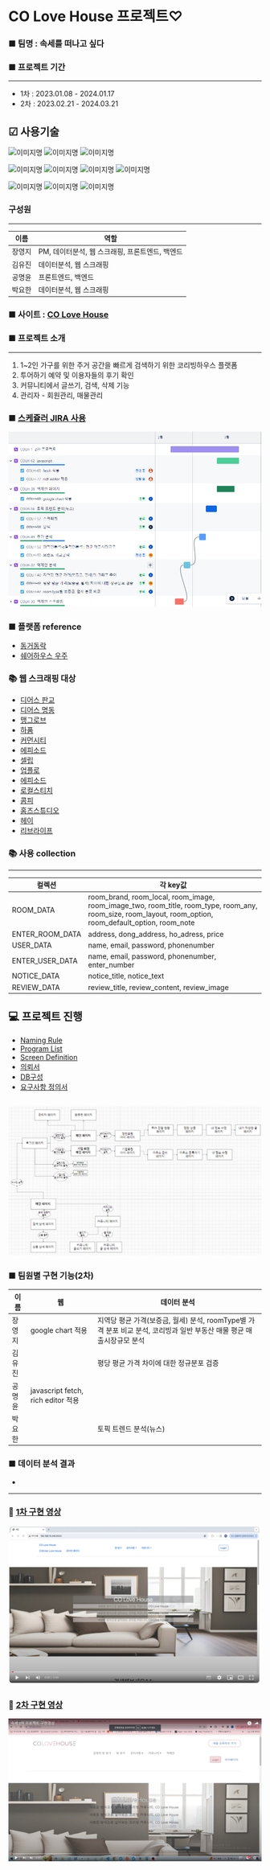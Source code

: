 # CO Love House 프로젝트♡

### ■ 팀명 : 속세를 떠나고 싶다

### ■ 프로젝트 기간
---
 - 1차 : 2023.01.08 - 2024.01.17
 - 2차 : 2023.02.21 - 2024.03.21
 
## ☑ 사용기술
<img alt="이미지명" src ="https://img.shields.io/badge/visual studio code-007ACC.svg?&style=for-the-badge&logo=visualstudiocode&logoColor=white"/> <img alt="이미지명" src ="https://img.shields.io/badge/google colab-F9AB00.svg?&style=for-the-badge&logo=googlecolab&logoColor=white"/> <img alt="이미지명" src ="https://img.shields.io/badge/mongodb-47A248.svg?&style=for-the-badge&logo=mongodb&logoColor=white"/>

<img alt="이미지명" src ="https://img.shields.io/badge/PYTHON-3776AB.svg?&style=for-the-badge&logo=PYTHON&logoColor=white"/> <img alt="이미지명" src ="https://img.shields.io/badge/jinja-B41717.svg?&style=for-the-badge&logo=jinja&logoColor=white"/> <img alt="이미지명" src ="https://img.shields.io/badge/selenium-43B02A.svg?&style=for-the-badge&logo=selenium&logoColor=white"/> <img alt="이미지명" src ="https://img.shields.io/badge/pandas-150458.svg?&style=for-the-badge&logo=pandas&logoColor=white"/>

<img alt="이미지명" src ="https://img.shields.io/badge/docker-2496ED.svg?&style=for-the-badge&logo=docker&logoColor=white"/> <img alt="이미지명" src ="https://img.shields.io/badge/slack-4A154B.svg?&style=for-the-badge&logo=slack&logoColor=white"/> <img alt="이미지명" src ="https://img.shields.io/badge/jirasoftware-0052CC.svg?&style=for-the-badge&logo=jirasoftware&logoColor=white"/>


### 구성원
---
|이름|역할|
|--|--|
|장영지|PM, 데이터분석, 웹 스크래핑, 프론트엔드, 백엔드|
|김유진|데이터분석, 웹 스크래핑|
|공명윤|프론트엔드, 백엔드|
|박요한|데이터분석, 웹 스크래핑|

### ■ 사이트 : [CO Love House](http://192.168.10.245:8000/)

### ■ 프로젝트 소개
---
   1. 1~2인 가구를 위한 주거 공간을 빠르게 검색하기 위한 코리빙하우스 플랫폼
   2. 투어하기 예약 및 이용자들의 후기 확인
   3. 커뮤니티에서 글쓰기, 검색, 삭제 기능
   4. 관리자 - 회원관리, 매물관리


### ■ [스케쥴러 JIRA 사용](https://waity0912.atlassian.net/jira/software/projects/COLH/boards/2/timeline?timeline=MONTHS)
![jira](./images/JIRA.png)


### ■ 플랫폼 reference
- [동거동락](https://dgdr.co.kr/main/main.html)
- [쉐어하우스 우주](https://www.woozoo.kr/)

### 📚 웹 스크래핑 대상
- [디어스 판교](https://dears.kr/ko)
- [디어스 명동](https://www.dearsmd.com/)
- [맹그로브](https://mangrove.city/)
- [하품](https://www.hapoom.co/)
- [커먼시티](https://www.commontown.co/ko)
- [에피소드](https://www.epsd.co.kr/ep369/)
- [셀립](https://celib.kr/)
- [업플로](https://www.upflo.kr/about)
- [에피소드](https://www.epsd.co.kr/)
- [로컬스티치](https://localstitch.kr/)
- [콤피](http://comfi-stay.com/)
- [홈즈스튜디오](https://www.homes-studio.kr/Urbanhouse_)
- [헤이](https://www.heyy.co.kr/spotView/7)
- [리브라이프](https://live-life.kr/)



### 📚 사용 collection
---
|컬렉션|각 key값|
|--|--|
|ROOM_DATA|room_brand, room_local, room_image, room_image_two, room_title, room_type, room_any, room_size, room_layout, room_option, room_default_option, room_note|
|ENTER_ROOM_DATA|address, dong_address, ho_adress, price|
|USER_DATA|name, email, password, phonenumber|
|ENTER_USER_DATA|name, email, password, phonenumber, enter_number|
|NOTICE_DATA|notice_title, notice_text|
|REVIEW_DATA|review_title, review_content, review_image|


## 💻 프로젝트 진행
- [Naming Rule](https://docs.google.com/spreadsheets/d/1pgseXMtVbRS0Qu6j2i6_T3EC-cICqrJl/edit#gid=1553145129) 
- [Program List](https://docs.google.com/spreadsheets/d/177dosTpc5QXqKI9N2E94pvYRHJ3T5lHF/edit#gid=389956398)
- [Screen Definition](https://app.diagrams.net/#G13JhyVSufPlX4SV4WNJss9p5QtiRxywyE)
- [의뢰서](https://docs.google.com/presentation/d/1jXnKIb6BObgcawwsQxdnuJaKzaEq_aynAtOu1oHNn7U/edit#slide=id.p1)
- [DB구성](images/main.png)
- [요구사항 정의서](https://docs.google.com/spreadsheets/d/1PaTjeLzbWQcow_RhyxXIo4exBDXDtT7A/edit#gid=1623924950)

![흐름도](./images/main.png)
---

### ■ 팀원별 구현 기능(2차)
|이름|웹|데이터 분석|
|--|--|--|
|장영지|google chart 적용|지역당 평균 가격(보증금, 월세) 분석, roomType별 가격 분포 비교 분석, 코리빙과 일반 부동산 매물 평균 매출시장규모 분석|
|김유진||평당 평균 가격 차이에 대한 정규분포 검증|
|공명윤|javascript fetch, rich editor 적용||
|박요한||토픽 트렌드 분석(뉴스)|


### ■ 데이터 분석 결과
- 




---
### 🎥 [1차 구현 영상](https://www.youtube.com/watch?v=DL7DeUd5Dhg)
![구현영상 첫화면](./images/구현영상.png)

### 🎥 [2차 구현 영상](https://www.youtube.com/watch?v=3dtHwzV1gOg&feature=youtu.be)
![구현영상 첫화면](./images/2차구현영상.PNG)

